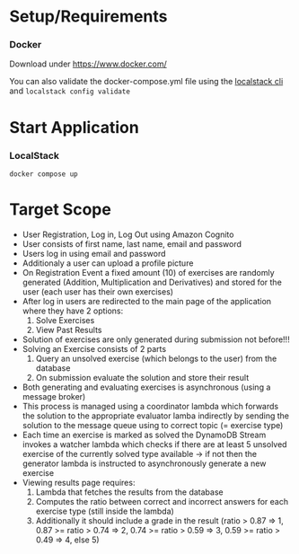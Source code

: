 # Setup/Requirements

### Docker

Download under https://www.docker.com/

You can also validate the docker-compose.yml file using the [localstack cli](https://docs.localstack.cloud/aws/getting-started/installation/#docker-compose) and `localstack config validate`


# Start Application

### LocalStack

```docker compose up```

# Target Scope

- User Registration, Log in, Log Out using Amazon Cognito
- User consists of first name, last name, email and password
- Users log in using email and password
- Additionaly a user can upload a profile picture
- On Registration Event a fixed amount (10) of exercises are randomly generated (Addition, Multiplication and Derivatives) and stored for the user (each user has their own exercises)
- After log in users are redirected to the main page of the application where they have 2 options:
    1. Solve Exercises
    2. View Past Results
- Solution of exercises are only generated during submission not before!!!
- Solving an Exercise consists of 2 parts
    1. Query an unsolved exercise (which belongs to the user) from the database
    2. On submission evaluate the solution and store their result
- Both generating and evaluating exercises is asynchronous (using a message broker)
- This process is managed using a coordinator lambda which forwards the solution to the appropriate evaluator lamba indirectly by sending the solution to the message queue using to correct topic (= exercise type)
- Each time an exercise is marked as solved the DynamoDB Stream invokes a watcher lambda which checks if there are at least 5 unsolved exercise of the currently solved type available -> if not then the generator lambda is instructed to asynchronously generate a new exercise
- Viewing results page requires:
    1. Lambda that fetches the results from the database 
    2. Computes the ratio between correct and incorrect answers for each exercise type (still inside the lambda)
    3. Additionally it should include a grade in the result (ratio > 0.87 => 1, 0.87 >= ratio > 0.74 => 2, 0.74 >= ratio > 0.59 => 3, 0.59 >= ratio > 0.49 => 4, else 5)
